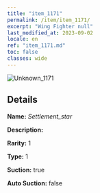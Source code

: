 ```yaml
---
title: "item_1171"
permalink: /item/item_1171/
excerpt: "Wing Fighter null"
last_modified_at: 2023-09-02
locale: en
ref: "item_1171.md"
toc: false
classes: wide
---
```



 ![Unknown_1171](/images/item/Settlement_star_p.png)



## Details

 **Name:** *Settlement_star* 

 **Description:** 

 **Rarity:** 1 

 **Type:** 1 

 **Suction:** true 

 **Auto Suction:** false 


